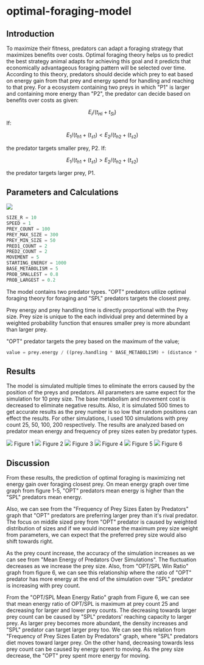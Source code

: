 # optimal-foraging-model
 
## Introduction

To maximize their fitness, predators can adapt a foraging strategy that maximizes benefits over costs. Optimal foraging theory helps us to predict the best strategy animal adapts for achieving this goal and it predicts that economically advantageous foraging pattern will be selected over time. According to this theory, predators should decide which prey to eat based on energy gain from that prey and energy spend for handling and reaching to that prey.  For a ecosystem containing two preys in which "P1" is larger and containing more energy than "P2", the predator can decide based on benefits over costs as given:

$$
E_i / (t_{Hi} + t_{Si} ) 
$$
If:

$$
E_1 / (t_{h1} + (t_{s1}) < E_2 / (t_{h2} + (t_{s2})
$$

the predator targets smaller prey, P2.
If:

$$
E_1 / (t_{h1} + (t_{s1}) > E_2 / (t_{h2} + (t_{s2})
$$

the predator targets larger prey, P1.
## Parameters and Calculations

![](files\optimal_foraging_model.gif)

```python
SIZE_R = 10
SPEED = 1
PREY_COUNT = 100
PREY_MAX_SIZE = 300
PREY_MIN_SIZE = 50
PRED1_COUNT = 2
PRED2_COUNT = 2
MOVEMENT = 5
STARTING_ENERGY = 1000
BASE_METABOLISM = 5
PROB_SMALLEST = 0.8
PROB_LARGEST = 0.2
```

The model contains two predator types. "OPT" predators utilize optimal foraging theory for foraging and "SPL" predators targets the closest prey. 

Prey energy and prey handling time is directly proportional with the Prey size. Prey size is unique to the each individual prey and determined by a weighted probability function that ensures smaller prey is more abundant than larger prey. 

"OPT" predator targets the prey based on the maximum of the value;

```python
value = prey.energy / ((prey.handling * BASE_METABOLISM) + (distance * (MOVEMENT + BASE_METABOLISM))
```
## Results

The model is simulated multiple times to eliminate the errors caused by the position of the preys and predators. All parameters are same expect for the simulation for 10 prey size. The base metabolism and movement cost is decreased to eliminate negative results. Also, it is simulated 500 times to get accurate results as the prey number is so low that random positions can effect the results. For other simulations, I used 100 simulations with prey count 25, 50, 100, 200 respectively. The results are analyzed  based on predator mean energy and frequency of prey sizes eaten by predator types. 

![](files\500_10_2_2.png)
	Figure 1
![](files\100_25_2_2.png)
	Figure 2
![](files\100_50_2_2.png)
	Figure 3
![](files\100_100_2_2.png)
	Figure 4
![](files\100_200_2_2.png)
	Figure 5
![](files\ultimate_data.png)
	Figure 6

## Discussion

From these results, the prediction of optimal foraging is maximizing net energy gain over foraging closest prey.  On mean energy graph over time graph from figure 1-5, "OPT" predators mean energy is higher than the "SPL" predators mean energy. 

Also, we can see from the "Frequency of Prey Sizes Eaten by Predators" graph that "OPT" predators are preferring larger prey than it's rival predator. The focus on middle sized prey from "OPT" predator is caused by weighted distribution of sizes and if we would increase the maximum prey size weight from parameters, we can expect that the preferred prey size would also shift towards right. 

As the prey count increase, the accuracy of the simulation increases as we can see from "Mean Energy of Predators Over Simulations". The fluctuation decreases as we increase the prey size. Also, from "OPT/SPL Win Ratio" graph from figure 6, we can see this relationship where the ratio of "OPT" predator has more energy at the end of the simulation over "SPL" predator is increasing with prey count.

From the "OPT/SPL Mean Energy Ratio" graph from Figure 6, we can see that mean energy ratio of OPT/SPL is maximum at prey count 25 and decreasing for larger and lower prey counts. The decreasing towards larger prey count can be caused by "SPL" predators' reaching capacity to larger prey. As larger prey becomes more abundant, the density increases and "SPL" predator can target larger prey too. We can see this relation from "Frequency of Prey Sizes Eaten by Predators" graph, where "SPL" predators diet moves toward larger prey. On the other hand, decreasing towards less prey count can be caused by energy spent to moving. As the prey size decrease, the "OPT" prey spent more energy for moving.

